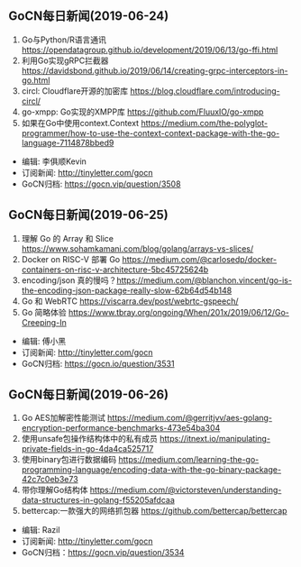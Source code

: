 ## GoCN每日新闻(2019-06-24)

1. Go与Python/R语言通讯 https://opendatagroup.github.io/development/2019/06/13/go-ffi.html
2. 利用Go实现gRPC拦截器 https://davidsbond.github.io/2019/06/14/creating-grpc-interceptors-in-go.html
3. circl: Cloudflare开源的加密库 https://blog.cloudflare.com/introducing-circl/
4. go-xmpp: Go实现的XMPP库 https://github.com/FluuxIO/go-xmpp
5. 如果在Go中使用context.Context https://medium.com/the-polyglot-programmer/how-to-use-the-context-context-package-with-the-go-language-7114878bbed9

* 编辑: 李俱顺Kevin
* 订阅新闻: http://tinyletter.com/gocn
* GoCN归档: https://gocn.vip/question/3508

## GoCN每日新闻(2019-06-25)

1. 理解 Go 的 Array 和 Slice https://www.sohamkamani.com/blog/golang/arrays-vs-slices/
2. Docker on RISC-V 部署 Go https://medium.com/@carlosedp/docker-containers-on-risc-v-architecture-5bc45725624b
3. encoding/json 真的慢吗？https://medium.com/@blanchon.vincent/go-is-the-encoding-json-package-really-slow-62b64d54b148
4. Go 和 WebRTC https://viscarra.dev/post/webrtc-gspeech/
5. Go 简略体验 https://www.tbray.org/ongoing/When/201x/2019/06/12/Go-Creeping-In

* 编辑: 傅小黑
* 订阅新闻: http://tinyletter.com/gocn
* GoCN归档: https://gocn.io/question/3531

## GoCN每日新闻(2019-06-26)

1. Go AES加解密性能测试 https://medium.com/@gerritjvv/aes-golang-encryption-performance-benchmarks-473e54ba304
2. 使用unsafe包操作结构体中的私有成员 https://itnext.io/manipulating-private-fields-in-go-4da4ca525717
3. 使用binary包进行数据编码 https://medium.com/learning-the-go-programming-language/encoding-data-with-the-go-binary-package-42c7c0eb3e73
4. 带你理解Go结构体 https://medium.com/@victorsteven/understanding-data-structures-in-golang-f55205afdcaa
5. bettercap:一款强大的网络抓包器 https://github.com/bettercap/bettercap

* 编辑: Razil
* 订阅新闻: http://tinyletter.com/gocn
* GoCN归档：https://gocn.vip/question/3534

